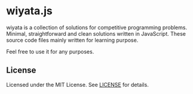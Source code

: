# wiyata.js

wiyata is a collection of solutions for competitive programming problems.
Minimal, straightforward and clean solutions written in JavaScript.
These source code files mainly written for learning purpose.

Feel free to use it for any purposes.

## License

Licensed under the MIT License. See [LICENSE](LICENSE) for details.
